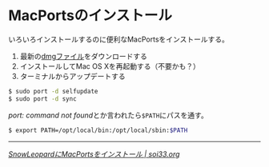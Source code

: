 # MacPortsのインストール

いろいろインストールするのに便利なMacPortsをインストールする。

1. 最新の[dmgファイル](http://www.macports.org/install.php)をダウンロードする
2. インストールしてMac OS Xを再起動する（不要かも？）
3. ターミナルからアップデートする

~~~ sh
$ sudo port -d selfupdate
$ sudo port -d sync
~~~

*port: command not found*とか言われたら`$PATH`にパスを通す。

~~~ sh
$ export PATH=/opt/local/bin:/opt/local/sbin:$PATH
~~~

---

<cite>[SnowLeopardにMacPortsをインストール \| soi33.org](http://blog.soi33.org/?p=17)</cite>
